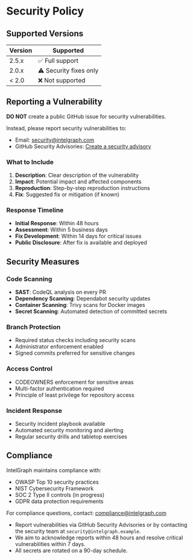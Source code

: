 # Security Policy

## Supported Versions

| Version | Supported              |
| ------- | ---------------------- |
| 2.5.x   | ✅ Full support        |
| 2.0.x   | ⚠️ Security fixes only |
| < 2.0   | ❌ Not supported       |

## Reporting a Vulnerability

**DO NOT** create a public GitHub issue for security vulnerabilities.

Instead, please report security vulnerabilities to:

- Email: security@intelgraph.com
- GitHub Security Advisories: [Create a security advisory](https://github.com/BrianCLong/intelgraph/security/advisories)

### What to Include

1. **Description**: Clear description of the vulnerability
2. **Impact**: Potential impact and affected components
3. **Reproduction**: Step-by-step reproduction instructions
4. **Fix**: Suggested fix or mitigation (if known)

### Response Timeline

- **Initial Response**: Within 48 hours
- **Assessment**: Within 5 business days
- **Fix Development**: Within 14 days for critical issues
- **Public Disclosure**: After fix is available and deployed

## Security Measures

### Code Scanning

- **SAST**: CodeQL analysis on every PR
- **Dependency Scanning**: Dependabot security updates
- **Container Scanning**: Trivy scans for Docker images
- **Secret Scanning**: Automated detection of committed secrets

### Branch Protection

- Required status checks including security scans
- Administrator enforcement enabled
- Signed commits preferred for sensitive changes

### Access Control

- CODEOWNERS enforcement for sensitive areas
- Multi-factor authentication required
- Principle of least privilege for repository access

### Incident Response

- Security incident playbook available
- Automated security monitoring and alerting
- Regular security drills and tabletop exercises

## Compliance

IntelGraph maintains compliance with:

- OWASP Top 10 security practices
- NIST Cybersecurity Framework
- SOC 2 Type II controls (in progress)
- GDPR data protection requirements

For compliance questions, contact: compliance@intelgraph.com

- Report vulnerabilities via GitHub Security Advisories or by contacting the security team at `security@intelgraph.example`.
- We aim to acknowledge reports within 48 hours and resolve critical vulnerabilities within 7 days.
- All secrets are rotated on a 90-day schedule.
